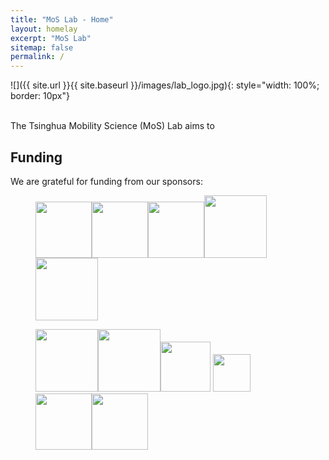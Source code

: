 ```yaml
---
title: "MoS Lab - Home"
layout: homelay
excerpt: "MoS Lab"
sitemap: false
permalink: /
---
```



![]({{ site.url }}{{ site.baseurl }}/images/lab_logo.jpg){: style="width: 100%; border: 10px"}

<br>
The Tsinghua Mobility Science (MoS) Lab aims to  
<br>


## Funding
We are grateful for funding from our sponsors:

<figure class="third">
<img src="{{ site.url }}{{ site.baseurl }}/images/logopic/nih.jpg" style="height: 90px"><img src="{{ site.url }}{{ site.baseurl }}/images/logopic/nsf.jpg" style="height: 90px"><img src="{{ site.url }}{{ site.baseurl }}/images/logopic/cobb.png" style="height: 90px"><img src="{{ site.url }}{{ site.baseurl }}/images/logopic/aviagen.jpg" style="height: 100px"><img src="{{ site.url }}{{ site.baseurl }}/images/logopic/adisseo.png" style="height: 100px">

<img src="{{ site.url }}{{ site.baseurl }}/images/logopic/winnow.jpg" style="height: 100px"><img src="{{ site.url }}{{ site.baseurl }}/images/logopic/uark_agri.jpg" style="height: 100px"><img src="{{ site.url }}{{ site.baseurl }}/images/logopic/tyson.png" style="height: 80px"> <img src="{{ site.url }}{{ site.baseurl }}/images/logopic/ai_sustein.webp" style="height: 60px"> <img src="{{ site.url }}{{ site.baseurl }}/images/logopic/uark_eng.jpg" style="height: 90px"><img src="{{ site.url }}{{ site.baseurl }}/images/logopic/ua_power_group.png" style="height: 90px">
</figure>
